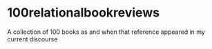 # 100relationalbookreviews
A collection of 100 books as and when that reference appeared in my current discourse
